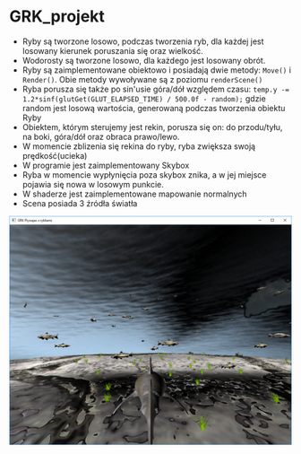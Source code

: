 # GRK_projekt
* Ryby są tworzone losowo, podczas tworzenia ryb, dla każdej jest losowany kierunek poruszania się oraz wielkość.
* Wodorosty są tworzone losowo, dla każdego jest losowany obrót.
* Ryby są zaimplementowane obiektowo i posiadają dwie metody: `Move()` i `Render()`. Obie metody wywoływane są z poziomu `renderScene()`
* Ryba porusza się także po sin'usie góra/dół względem czasu: `temp.y -= 1.2*sinf(glutGet(GLUT_ELAPSED_TIME) / 500.0f - random);` gdzie random jest losową wartościa, generowaną podczas tworzenia obiektu Ryby
* Obiektem, którym sterujemy jest rekin, porusza się on: do przodu/tyłu, na boki, góra/dół oraz obraca prawo/lewo.
* W momencie zblizenia się rekina do ryby, ryba zwiększa swoją prędkość(ucieka)
* W programie jest zaimplementowany Skybox
* Ryba w momencie wypłynięcia poza skybox znika, a w jej miejsce pojawia się nowa w losowym punkcie.
* W shaderze jest zaimplementowane mapowanie normalnych
* Scena posiada 3 źródła światła

![Rybki](https://github.com/q12e/GRK_projekt/blob/master/Grk-plywajac%20z%20rybkami.png)

